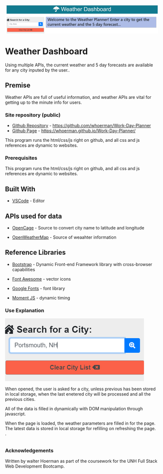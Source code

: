 ![alt text](./assets/images/headerIntro.jpg "Weather Dashboard Header")

# Weather Dashboard

Using multiple APIs, the current weather and 5 day forecasts are available for any city inputed by the user.. 

## Premise

Weather APIs are full of useful information, and weather APIs are vital for getting up to the minute info for users.

### Site repository (public)

* [Github Repository]( https://github.com/whoerman/Work-Day-Planner) -  https://github.com/whoerman/Work-Day-Planner
* [Github Page]( https://whoerman.github.io/Work-Day-Planner/) -  https://whoerman.github.io/Work-Day-Planner/

This program runs the html/css/js right on github, and all css and js references are dynamic to websites.

### Prerequisites

This program runs the html/css/js right on github, and all css and js references are dynamic to websites.

## Built With

* [VSCode](https://code.visualstudio.com/) - Editor

## APIs used for data

* [OpenCage](https://opencagedata.com/) - Source to convert city name to latitude and longitude

* [OpenWeatherMap](hhttps://openweathermap.org/) - Source of weaahter information

## Reference Libraries

* [Bootstrap](https://getbootstrap.com/) - Dynamic Front-end Framework library with cross-browser capabilities

* [Font Awesome](https://fontawesome.com/) - vector icons

* [Google Fonts](https://fonts.google.com/) - font library

* [Moment JS](https://momentjs.com/) - dynamic timing

### Use Explanation

![alt text](./assets/images/searchbox.jpg "Weather planner details")

When opened, the user is asked for a city, unless previous has been stored in local storage, when the last enetered city will be processed and all the previous cities.

All of the data is filled in dynamically with DOM manipulation through javascript.

When the page is loaded, the weather parameters are filled in for the page. The latest data is stored in local storage for refilling on refreshing the page.
.
```
```
### Acknowledgements

Written by walter Hoerman as part of the coursework for the UNH Full Stack Web Development Bootcamp.


